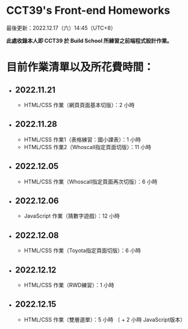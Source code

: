 # CCT39's Front-end Homeworks
  
<p>最後更新：2022.12.17（六）14:45（UTC+8）</p>  
<strong>此處收錄本人即 CCT39 於 Build School 所練習之前端程式設計作業。</strong>  
  
<h1>目前作業清單以及所花費時間：</h1>  
<ul>
  <li>
    <h2>2022.11.21</h2> 
    <ul>  
      <li>HTML/CSS 作業（網頁頁面基本切版）：2 小時</li>
    </ul>
  </li>  

  <li>
    <h2>2022.11.28</h2>  
    <ul>  
      <li>HTML/CSS 作業1（表格練習：國小課表）：1 小時</li>
      <li>HTML/CSS 作業2（Whoscall指定頁面切版）：11 小時</li>
    </ul>
  </li>  

  <li>
    <h2>2022.12.05</h2>  
    <ul>  
      <li>HTML/CSS 作業（Whoscall指定頁面再次切版）：6 小時</li>
    </ul>
  </li>  
  
  <li>
    <h2>2022.12.06</h2>  
    <ul>  
      <li>JavaScript 作業（猜數字遊戲）：12 小時</li>
    </ul>
  </li> 
  
  <li>
    <h2>2022.12.08</h2>  
    <ul>  
      <li>HTML/CSS 作業（Toyota指定頁面切版）：6 小時</li>
    </ul>
  </li> 
  
  <li>
    <h2>2022.12.12</h2>  
    <ul>  
      <li>HTML/CSS 作業（RWD練習）：1 小時</li>
    </ul>
  </li> 
  
  <li>
    <h2>2022.12.15</h2>  
    <ul>  
      <li>HTML/CSS 作業（雙層選單）：5 小時 （ + 2 小時 JavaScript版本）</li>
    </ul>
  </li> 
</ul>
